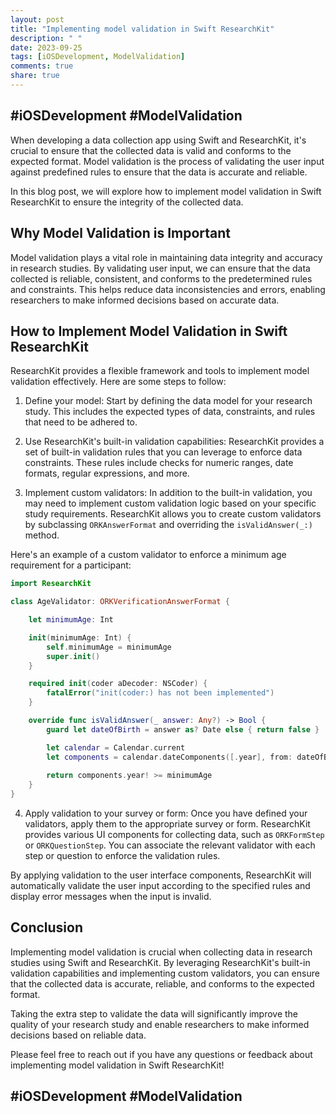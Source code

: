 ```yaml
---
layout: post
title: "Implementing model validation in Swift ResearchKit"
description: " "
date: 2023-09-25
tags: [iOSDevelopment, ModelValidation]
comments: true
share: true
---
```

## #iOSDevelopment #ModelValidation

When developing a data collection app using Swift and ResearchKit, it's crucial to ensure that the collected data is valid and conforms to the expected format. Model validation is the process of validating the user input against predefined rules to ensure that the data is accurate and reliable.

In this blog post, we will explore how to implement model validation in Swift ResearchKit to ensure the integrity of the collected data.

## Why Model Validation is Important
Model validation plays a vital role in maintaining data integrity and accuracy in research studies. By validating user input, we can ensure that the data collected is reliable, consistent, and conforms to the predetermined rules and constraints. This helps reduce data inconsistencies and errors, enabling researchers to make informed decisions based on accurate data.

## How to Implement Model Validation in Swift ResearchKit
ResearchKit provides a flexible framework and tools to implement model validation effectively. Here are some steps to follow:

1. Define your model: Start by defining the data model for your research study. This includes the expected types of data, constraints, and rules that need to be adhered to.

2. Use ResearchKit's built-in validation capabilities: ResearchKit provides a set of built-in validation rules that you can leverage to enforce data constraints. These rules include checks for numeric ranges, date formats, regular expressions, and more.

3. Implement custom validators: In addition to the built-in validation, you may need to implement custom validation logic based on your specific study requirements. ResearchKit allows you to create custom validators by subclassing `ORKAnswerFormat` and overriding the `isValidAnswer(_:)` method.

Here's an example of a custom validator to enforce a minimum age requirement for a participant:

```swift
import ResearchKit

class AgeValidator: ORKVerificationAnswerFormat {

    let minimumAge: Int

    init(minimumAge: Int) {
        self.minimumAge = minimumAge
        super.init()
    }

    required init(coder aDecoder: NSCoder) {
        fatalError("init(coder:) has not been implemented")
    }

    override func isValidAnswer(_ answer: Any?) -> Bool {
        guard let dateOfBirth = answer as? Date else { return false }

        let calendar = Calendar.current
        let components = calendar.dateComponents([.year], from: dateOfBirth, to: Date())
        
        return components.year! >= minimumAge
    }
}
```

4. Apply validation to your survey or form: Once you have defined your validators, apply them to the appropriate survey or form. ResearchKit provides various UI components for collecting data, such as `ORKFormStep` or `ORKQuestionStep`. You can associate the relevant validator with each step or question to enforce the validation rules.

By applying validation to the user interface components, ResearchKit will automatically validate the user input according to the specified rules and display error messages when the input is invalid.

## Conclusion
Implementing model validation is crucial when collecting data in research studies using Swift and ResearchKit. By leveraging ResearchKit's built-in validation capabilities and implementing custom validators, you can ensure that the collected data is accurate, reliable, and conforms to the expected format.

Taking the extra step to validate the data will significantly improve the quality of your research study and enable researchers to make informed decisions based on reliable data.

Please feel free to reach out if you have any questions or feedback about implementing model validation in Swift ResearchKit!

## #iOSDevelopment #ModelValidation